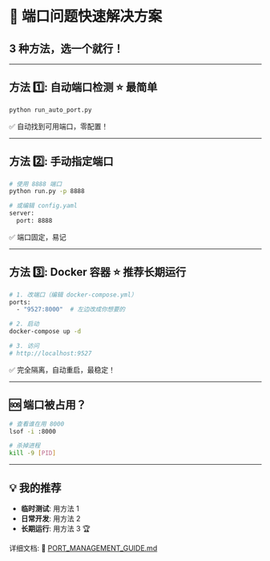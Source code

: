 # 🚀 端口问题快速解决方案

## 3 种方法，选一个就行！

---

## 方法 1️⃣: 自动端口检测 ⭐ 最简单

```bash
python run_auto_port.py
```

✅ 自动找到可用端口，零配置！

---

## 方法 2️⃣: 手动指定端口

```bash
# 使用 8888 端口
python run.py -p 8888

# 或编辑 config.yaml
server:
  port: 8888
```

✅ 端口固定，易记

---

## 方法 3️⃣: Docker 容器 ⭐ 推荐长期运行

```bash
# 1. 改端口（编辑 docker-compose.yml）
ports:
  - "9527:8000"  # 左边改成你想要的

# 2. 启动
docker-compose up -d

# 3. 访问
# http://localhost:9527
```

✅ 完全隔离，自动重启，最稳定！

---

## 🆘 端口被占用？

```bash
# 查看谁在用 8000
lsof -i :8000

# 杀掉进程
kill -9 [PID]
```

---

## 💡 我的推荐

- **临时测试**: 用方法 1
- **日常开发**: 用方法 2
- **长期运行**: 用方法 3 🏆

详细文档: 📖 [PORT_MANAGEMENT_GUIDE.md](./PORT_MANAGEMENT_GUIDE.md)
